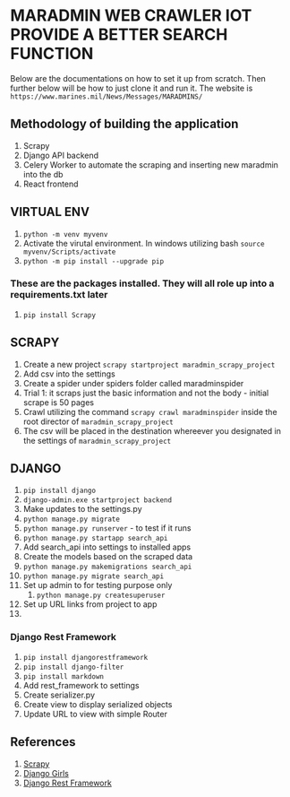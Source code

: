 # MARADMIN WEB CRAWLER IOT PROVIDE A BETTER SEARCH FUNCTION
Below are the documentations on how to set it up from scratch. Then further below will be how to just clone it and run it.
The website is `https://www.marines.mil/News/Messages/MARADMINS/`

## Methodology of building the application
1. Scrapy
1. Django API backend
1. Celery Worker to automate the scraping and inserting new maradmin into the db
1. React frontend

## VIRTUAL ENV
1. `python -m venv myvenv`
1. Activate the virutal environment. In windows utilizing bash `source myvenv/Scripts/activate`
1. `python -m pip install --upgrade pip`
### These are the packages installed. They will all role up into a requirements.txt later
1. `pip install Scrapy`

## SCRAPY
1. Create a new project `scrapy startproject maradmin_scrapy_project`
1. Add csv into the settings
1. Create a spider under spiders folder called maradminspider
  1. Trial 1: it scraps just the basic information and not the body - initial scrape is 50 pages
1. Crawl utilizing the command `scrapy crawl maradminspider` inside the root director of `maradmin_scrapy_project`
1. The csv will be placed in the destination whereever you designated in the settings of `maradmin_scrapy_project`

## DJANGO
1. `pip install django`
1. `django-admin.exe startproject backend`
1. Make updates to the settings.py
1. `python manage.py migrate`
1. `python manage.py runserver` - to test if it runs
1. `python manage.py startapp search_api`
1. Add search_api into settings to installed apps
1. Create the models based on the scraped data
2. `python manage.py makemigrations search_api`
2. `python manage.py migrate search_api`
3. Set up admin to for testing purpose only
   1. `python manage.py createsuperuser`
4. Set up URL links from project to app
5. 
### Django Rest Framework
1. `pip install djangorestframework`
2. `pip install django-filter`
3. `pip install markdown`
4. Add rest_framework to settings
5. Create serializer.py
6. Create view to display serialized objects
7. Update URL to view with simple Router



## References
1. [Scrapy](https://docs.scrapy.org/en/latest/index.html "Scrapy Documentation")
1. [Django Girls](https://tutorial.djangogirls.org/en "Django Girls Tutorial")
2. [Django Rest Framework](https://www.django-rest-framework.org/ "DRF Documentation")